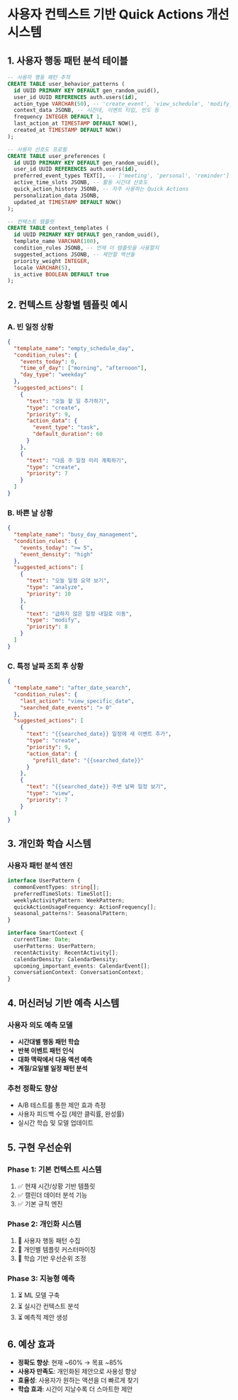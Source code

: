 # 사용자 컨텍스트 기반 Quick Actions 개선 시스템

## 1. 사용자 행동 패턴 분석 테이블

```sql
-- 사용자 행동 패턴 추적
CREATE TABLE user_behavior_patterns (
  id UUID PRIMARY KEY DEFAULT gen_random_uuid(),
  user_id UUID REFERENCES auth.users(id),
  action_type VARCHAR(50), -- 'create_event', 'view_schedule', 'modify_event', 'search_events'
  context_data JSONB, -- 시간대, 이벤트 타입, 빈도 등
  frequency INTEGER DEFAULT 1,
  last_action_at TIMESTAMP DEFAULT NOW(),
  created_at TIMESTAMP DEFAULT NOW()
);

-- 사용자 선호도 프로필
CREATE TABLE user_preferences (
  id UUID PRIMARY KEY DEFAULT gen_random_uuid(),
  user_id UUID REFERENCES auth.users(id),
  preferred_event_types TEXT[], -- ['meeting', 'personal', 'reminder']
  active_time_slots JSONB, -- 활동 시간대 선호도
  quick_action_history JSONB, -- 자주 사용하는 Quick Actions
  personalization_data JSONB,
  updated_at TIMESTAMP DEFAULT NOW()
);

-- 컨텍스트 템플릿
CREATE TABLE context_templates (
  id UUID PRIMARY KEY DEFAULT gen_random_uuid(),
  template_name VARCHAR(100),
  condition_rules JSONB, -- 언제 이 템플릿을 사용할지
  suggested_actions JSONB, -- 제안할 액션들
  priority_weight INTEGER,
  locale VARCHAR(5),
  is_active BOOLEAN DEFAULT true
);
```

## 2. 컨텍스트 상황별 템플릿 예시

### A. 빈 일정 상황
```json
{
  "template_name": "empty_schedule_day",
  "condition_rules": {
    "events_today": 0,
    "time_of_day": ["morning", "afternoon"],
    "day_type": "weekday"
  },
  "suggested_actions": [
    {
      "text": "오늘 할 일 추가하기",
      "type": "create",
      "priority": 9,
      "action_data": {
        "event_type": "task",
        "default_duration": 60
      }
    },
    {
      "text": "다음 주 일정 미리 계획하기",
      "type": "create",
      "priority": 7
    }
  ]
}
```

### B. 바쁜 날 상황
```json
{
  "template_name": "busy_day_management",
  "condition_rules": {
    "events_today": ">= 5",
    "event_density": "high"
  },
  "suggested_actions": [
    {
      "text": "오늘 일정 요약 보기",
      "type": "analyze",
      "priority": 10
    },
    {
      "text": "급하지 않은 일정 내일로 이동",
      "type": "modify",
      "priority": 8
    }
  ]
}
```

### C. 특정 날짜 조회 후 상황
```json
{
  "template_name": "after_date_search",
  "condition_rules": {
    "last_action": "view_specific_date",
    "searched_date_events": "> 0"
  },
  "suggested_actions": [
    {
      "text": "{{searched_date}} 일정에 새 이벤트 추가",
      "type": "create",
      "priority": 9,
      "action_data": {
        "prefill_date": "{{searched_date}}"
      }
    },
    {
      "text": "{{searched_date}} 주변 날짜 일정 보기",
      "type": "view",
      "priority": 7
    }
  ]
}
```

## 3. 개인화 학습 시스템

### 사용자 패턴 분석 엔진
```typescript
interface UserPattern {
  commonEventTypes: string[];
  preferredTimeSlots: TimeSlot[];
  weeklyActivityPattern: WeekPattern;
  quickActionUsageFrequency: ActionFrequency[];
  seasonal_patterns?: SeasonalPattern;
}

interface SmartContext {
  currentTime: Date;
  userPatterns: UserPattern;
  recentActivity: RecentActivity[];
  calendarDensity: CalendarDensity;
  upcoming_important_events: CalendarEvent[];
  conversationContext: ConversationContext;
}
```

## 4. 머신러닝 기반 예측 시스템

### 사용자 의도 예측 모델
- **시간대별 행동 패턴 학습**
- **반복 이벤트 패턴 인식**
- **대화 맥락에서 다음 액션 예측**
- **계절/요일별 일정 패턴 분석**

### 추천 정확도 향상
- A/B 테스트를 통한 제안 효과 측정
- 사용자 피드백 수집 (제안 클릭률, 완성률)
- 실시간 학습 및 모델 업데이트

## 5. 구현 우선순위

### Phase 1: 기본 컨텍스트 시스템
1. ✅ 현재 시간/상황 기반 템플릿
2. ✅ 캘린더 데이터 분석 기능
3. ✅ 기본 규칙 엔진

### Phase 2: 개인화 시스템
1. 🔄 사용자 행동 패턴 수집
2. 🔄 개인별 템플릿 커스터마이징
3. 🔄 학습 기반 우선순위 조정

### Phase 3: 지능형 예측
1. ⏳ ML 모델 구축
2. ⏳ 실시간 컨텍스트 분석
3. ⏳ 예측적 제안 생성

## 6. 예상 효과

- **정확도 향상**: 현재 ~60% → 목표 ~85%
- **사용자 만족도**: 개인화된 제안으로 사용성 향상
- **효율성**: 사용자가 원하는 액션을 더 빠르게 찾기
- **학습 효과**: 시간이 지날수록 더 스마트한 제안
